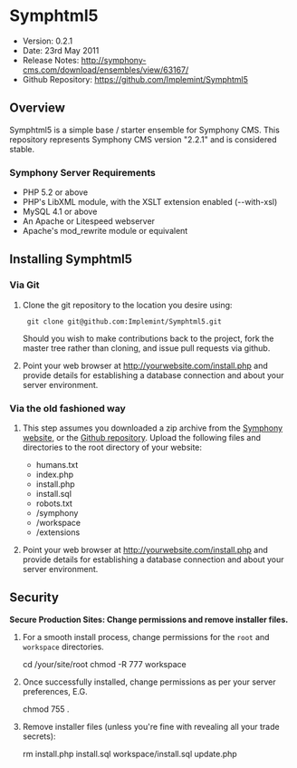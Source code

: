 # Symphtml5 #

- Version: 0.2.1
- Date: 23rd May 2011
- Release Notes: <http://symphony-cms.com/download/ensembles/view/63167/>
- Github Repository: <https://github.com/Implemint/Symphtml5>


## Overview

Symphtml5 is a simple base / starter ensemble for Symphony CMS. This repository represents Symphony CMS version "2.2.1" and is considered stable.

### Symphony Server Requirements

- PHP 5.2 or above
- PHP's LibXML module, with the XSLT extension enabled (--with-xsl)
- MySQL 4.1 or above
- An Apache or Litespeed webserver
- Apache's mod_rewrite module or equivalent

## Installing Symphtml5

### Via Git

1. Clone the git repository to the location you desire using:

		git clone git@github.com:Implemint/Symphtml5.git

	Should you wish to make contributions back to the project, fork the master tree rather than cloning, and issue pull requests via github.

2. Point your web browser at <http://yourwebsite.com/install.php> and provide
details for establishing a database connection and about your server environment.

### Via the old fashioned way

1. This step assumes you downloaded a zip archive from the [Symphony website](http://symphony-cms.com/download/ensembles/view/63167/), or the [Github repository](https://github.com/Implemint/Symphtml5).
Upload the following files and directories to the root directory of your website:
	- humans.txt
	- index.php
	- install.php
	- install.sql
	- robots.txt
	- /symphony
	- /workspace
	- /extensions

2. Point your web browser at <http://yourwebsite.com/install.php> and provide
details for establishing a database connection and about your server environment.

## Security

**Secure Production Sites: Change permissions and remove installer files.**

1. For a smooth install process, change permissions for the `root` and `workspace` directories.

	cd /your/site/root
	chmod -R 777 workspace

2. Once successfully installed, change permissions as per your server preferences, E.G.

	chmod 755 .

3. Remove installer files (unless you're fine with revealing all your trade secrets):

	rm install.php install.sql workspace/install.sql update.php
